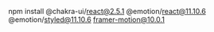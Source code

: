 npm install @chakra-ui/react@2.5.1 @emotion/react@11.10.6 @emotion/styled@11.10.6 framer-motion@10.0.1 